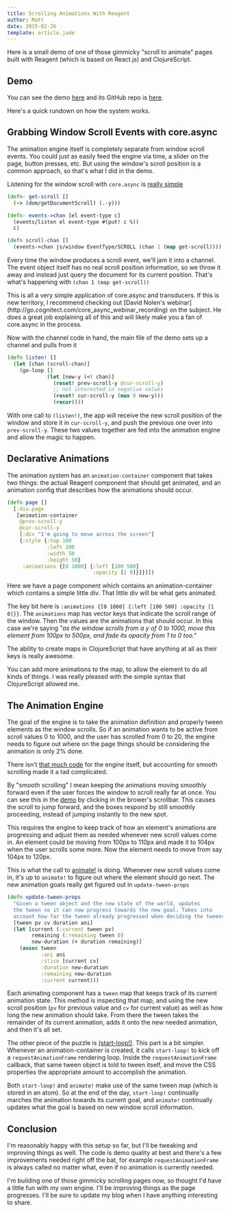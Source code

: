 ```yaml
---
title: Scrolling Animations With Reagent
author: Matt
date: 2015-02-26
template: article.jade
---
```

Here is a small demo of one of those gimmicky "scroll to animate" pages built with Reagent (which is based on React.js) and ClojureScript.

<span class="more"></span>

## Demo

You can see the demo [here](/reagent-scroll-demo) and its GitHub repo is [here](https://github.com/city41/reagent-scroll-demo).

Here's a quick rundown on how the system works.

## Grabbing Window Scroll Events with core.async

The animation engine itself is completely separate from window scroll events. You could just as easily feed the engine via time, a slider on the page, button presses, etc. But using the window's scroll position is a common approach, so that's what I did in the demo.

Listening for the window scroll with `core.async` is [really simple](https://github.com/city41/reagent-scroll-demo/blob/master/src/cljs/scroll_demo/scroll_chan.cljs)

```clojure
(defn- get-scroll []
  (-> (dom/getDocumentScroll) (.-y)))

(defn- events->chan [el event-type c]
  (events/listen el event-type #(put! c %))
  c)

(defn scroll-chan []
  (events->chan js/window EventType/SCROLL (chan 1 (map get-scroll))))
```

Every time the window produces a scroll event, we'll jam it into a channel. The event object itself has no real scroll position information, so we throw it away and instead just query the document for its current position. That's what's happening with `(chan 1 (map get-scroll))`

<div class="callout wisdom">
This is all a very simple application of core.async and transducers. If this is new territory, I recommend checking out [David Nolen's webinar](http://go.cognitect.com/core_async_webinar_recording) on the subject. He does a great job explaining all of this and will likely make you a fan of core.async in the process.
</div>

Now with the channel code in hand, the main file of the demo sets up a channel and pulls from it

```clojure
(defn listen! []
  (let [chan (scroll-chan)]
    (go-loop []
             (let [new-y (<! chan)]
               (reset! prev-scroll-y @cur-scroll-y)
               ;; not interested in negative values
               (reset! cur-scroll-y (max 0 new-y)))
               (recur))))
```

With one call to `(listen!)`, the app will receive the new scroll position of the window and store it in `cur-scroll-y`, and push the previous one over into `prev-scroll-y`. These two values together are fed into the animation engine and allow the magic to happen.

## Declarative Animations

The animation system has an `animation-container` component that takes two things: the actual Reagent component that should get animated, and an animation config that describes how the animations should occur.

```clojure
(defn page []
  [:div.page
   [animation-container
    @prev-scroll-y
    @cur-scroll-y
    [:div "I'm going to move across the screen"]
    {:style {:top 100
             :left 100
             :width 50
             :height 50}
     :animations {[0 1000] {:left [100 500]
                            :opacity [1 0]}}}]])
```

Here we have a page component which contains an animation-container which contains a simple little div. That little div will be what gets animated.

The key bit here is `:animations {[0 1000] {:left [100 500] :opacity [1 0]}}`. The `animations` map has vector keys that indicate the scroll range of the window. Then the values are the animations that should occur. In this case we're saying *"as the window scrolls from a y of 0 to 1000, move this element from 100px to 500px, and fade its opacity from 1 to 0 too."*

The ability to create maps in ClojureScript that have anything at all as their keys is really awesome.

You can add more animations to the map, to allow the element to do all kinds of things. I was really pleased with the simple syntax that ClojureScript allowed me.

## The Animation Engine

The goal of the engine is to take the animation definition and properly tween elements as the window scrolls. So if an animation wants to be active from scroll values 0 to 1000, and the user has scrolled from 0 to 20, the engine needs to figure out where on the page things should be considering the animation is only 2% done.

There isn't [that much code](https://github.com/city41/reagent-scroll-demo/blob/master/src/cljs/scroll_demo/scroll_engine.cljs) for the engine itself, but accounting for smooth scrolling made it a tad complicated.

By "smooth scrolling" I mean keeping the animations moving smoothly forward even if the user forces the window to scroll really far at once. You can see this in the [demo](/reagent-scroll-demo) by clicking in the brower's scrollbar. This causes the scroll to jump forward, and the boxes respond by still smoothly proceeding, instead of jumping instantly to the new spot.

This requires the engine to keep track of how an element's animations are progressing and adjust them as needed whenever new scroll values come in. An element could be moving from 100px to 110px and made it to 104px when the user scrolls some more. Now the element needs to move from say 104px to 120px.

This is what the call to [animate!](https://github.com/city41/reagent-scroll-demo/blob/31a2b5f997f3c907f971dab79b3e8f4bcb521329/src/cljs/scroll_demo/scroll_engine.cljs#L117) is doing. Whenever new scroll values come in, it's up to `animate!` to figure out where the element should go next. The new animation goals really get figured out in `update-tween-props`

```clojure
(defn update-tween-props
  "Given a tween object and the new state of the world, updates
  the tween so it can now progress towards the new goal. Takes into
  account how far the tween already progressed when deciding the tweens new goals."
  [tween pv cv duration ani]
  (let [current (:current tween pv)
        remaining (:remaining tween 0)
        new-duration (+ duration remaining)]
    (assoc tween
           :ani ani
           :slice [current cv]
           :duration new-duration
           :remaining new-duration
           :current current)))
```

Each animating component has a `tween` map that keeps track of its current animation state. This method is inspecting that map, and using the new scroll position (`pv` for previous value and `cv` for current value) as well as how long the new animation should take. From there the tween takes the remainder of its current animation, adds it onto the new needed animation, and then it's all set.

The other piece of the puzzle is [(start-loop!)](https://github.com/city41/reagent-scroll-demo/blob/31a2b5f997f3c907f971dab79b3e8f4bcb521329/src/cljs/scroll_demo/scroll_engine.cljs#L112). This part is a bit simpler. Whenever an animation-container is created, it calls `start-loop!` to kick off a `requestAnimationFrame` rendering loop. Inside the `requestAnimationFrame` callback, that same tween object is told to tween itself, and move the CSS properties the appropriate amount to accomplish the animation.

Both `start-loop!` and `animate!` make use of the same tween map (which is stored in an atom). So at the end of the day, `start-loop!` continually marches the animation towards its current goal, and `animate!` continually updates what the goal is based on new window scroll information.

## Conclusion

I'm reasonably happy with this setup so far, but I'll be tweaking and improving things as well. The code is demo quality at best and there's a few improvements needed right off the bat, for example `requestAnimationFrame` is always called no matter what, even if no animation is currently needed.

I'm building one of those gimmicky scrolling pages now, so thought I'd have a little fun with my own engine. I'll be improving things as the page progresses. I'll be sure to update my blog when I have anything interesting to share.
